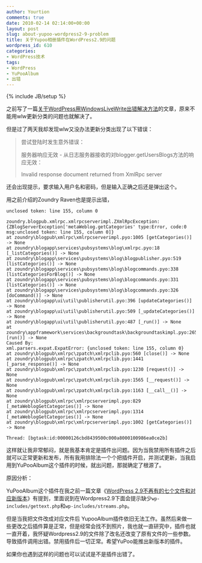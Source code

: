 ```yaml
---
author: Yourtion
comments: true
date: 2010-02-14 02:14:00+00:00
layout: post
slug: about-yupoo-wordpress2-9-problem
title: 关于Yupoo相册插件在WordPress2.9的问题
wordpress_id: 610
categories:
- WordPress技术
tags:
- WordPress
- YuPooAlbum
- 出错
---
```

{% include JB/setup %}

之前写了一篇[关于WordPress用WindowsLiveWrite出错解决方法](/windows-livewrite-error-wordpress-solution.html)的文章，原来不能用wlw更新分类的问题也就解决了。

但是过了两天我却发现wlw又没办法更新分类出现了以下错误：


> 尝试登陆时发生意外错误：
> 
> 服务器响应无效 - 从日志服务器接收的对blogger.getUsersBlogs方法的响应无效：
> 
>Invalid response document returned from XmlRpc server

还会出现提示，要求输入用户名和密码，但是输入正确之后还是弹出这个。

用之前介绍的Zoundry Raven也是提示出错，

```
unclosed token: line 155, column 0

zoundry.blogpub.xmlrpc.xmlrpcserverimpl.ZXmlRpcException: {ZBlogServerException['metaWeblog.getCategories' type:Error, code:0 msg:unclosed token: line 155, column 0]}
at zoundry\blogpub\xmlrpc\xmlrpcserverimpl.pyo:1005 [getCategories()] -> None
at zoundry\blogapp\services\pubsystems\blog\xmlrpc.pyo:18 [_listCategories()] -> None
at zoundry\blogapp\services\pubsystems\blog\blogpublisher.pyo:519 [listCategories()] -> None
at zoundry\blogapp\services\pubsystems\blog\blogcommands.pyo:338 [listCategoriesForBlog()] -> None
at zoundry\blogapp\services\pubsystems\blog\blogcommands.pyo:331 [listCategories()] -> None
at zoundry\blogapp\services\pubsystems\blog\blogcommands.pyo:326 [doCommand()] -> None
at zoundry\blogapp\ui\util\publisherutil.pyo:396 [updateCategories()] -> None
at zoundry\blogapp\ui\util\publisherutil.pyo:509 [_updateCategories()] -> None
at zoundry\blogapp\ui\util\publisherutil.pyo:487 [_run()] -> None
at zoundry\appframework\services\backgroundtask\backgroundtaskimpl.pyo:265 [run()] -> None
Caused By:
xml.parsers.expat.ExpatError: {unclosed token: line 155, column 0}
at zoundry\blogpub\xmlrpc\zpatch\xmlrpclib.pyo:560 [close()] -> None
at zoundry\blogpub\xmlrpc\zpatch\xmlrpclib.pyo:1441 [_parse_response()] -> None
at zoundry\blogpub\xmlrpc\zpatch\xmlrpclib.pyo:1230 [request()] -> None
at zoundry\blogpub\xmlrpc\zpatch\xmlrpclib.pyo:1565 [__request()] -> None
at zoundry\blogpub\xmlrpc\zpatch\xmlrpclib.pyo:1163 [__call__()] -> None
at zoundry\blogpub\xmlrpc\xmlrpcserverimpl.pyo:829 [_metaWeblogGetCategories()] -> None
at zoundry\blogpub\xmlrpc\xmlrpcserverimpl.pyo:1314 [_metaWeblogGetCategories()] -> None
at zoundry\blogpub\xmlrpc\xmlrpcserverimpl.pyo:1002 [getCategories()] -> None

Thread: [bgtask:id:00000126cbd8439500c000a8000100986ea0ce2b]

```

这样就让我非常郁闷，就是我基本肯定是插件出问题。因为当我禁用所有插件之后就可以正常更新和发布，所有我用排除法一个个把插件开启，并测试更新，当我启用到YuPooAlbum这个插件的时候，就出问题，那就确定了根源了。

原因分析：

YuPooAlbum这个插件在我之前一篇文章《[WordPress 2.9不再有的七个文件和对应新版本](/wordpress-2-9-seven-new-files.html)》有提到，里面说到在Wordpress2.9下面会提示缺少```wp-includes/gettext.php```和```wp-includes/streams.php```。

但是当我把文件改成对应文件后 YupooAlbum插件依旧无法工作。虽然后来做一些更改之后插件算是正常，但是经常会找不到照片，我也就一直研究中，插件也就一直开着，我怀疑Wordpress2.9的文件除了改名还改变了原有文件的一些参数。导致插件调用出错。禁用插件后一切正常。希望YuPoo能推出新版本的插件。

如果你也遇到这样的问题也可以试试是不是插件出错了。
